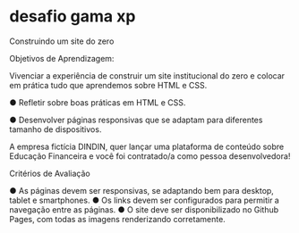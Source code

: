 # desafio gama xp

Construindo um site do zero

Objetivos de Aprendizagem:

Vivenciar a experiência de construir um site institucional do zero e colocar em prática tudo que aprendemos sobre HTML e CSS.

● Refletir sobre boas práticas em HTML e CSS.

● Desenvolver páginas responsivas que se adaptam para diferentes tamanho de dispositivos.

A empresa fictícia DINDIN, quer lançar uma plataforma de conteúdo sobre Educação Financeira e você foi contratado/a como pessoa desenvolvedora!

Critérios de Avaliação

● As páginas devem ser responsivas, se adaptando bem para desktop, tablet e smartphones.
● Os links devem ser configurados para permitir a navegação entre as páginas.
● O site deve ser disponibilizado no Github Pages, com todas as imagens renderizando corretamente.

